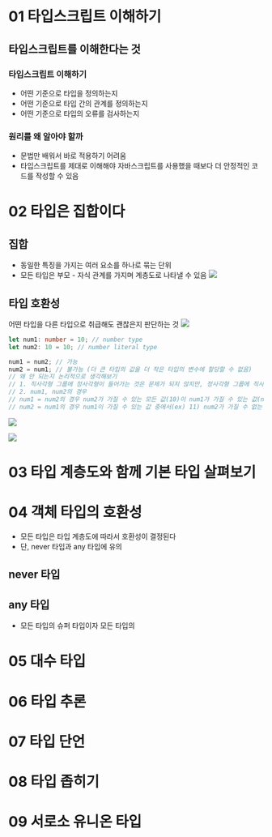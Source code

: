 # 01 타입스크립트 이해하기
## 타입스크립트를 이해한다는 것
### 타입스크립트 이해하기
- 어떤 기준으로 타입을 정의하는지
- 어떤 기준으로 타입 간의 관계를 정의하는지
- 어떤 기준으로 타입의 오류를 검사하는지

### 원리를 왜 알아야 할까
- 문법만 배워서 바로 적용하기 어려움
- 타입스크립트를 제대로 이해해야 자바스크립트를 사용했을 때보다 더 안정적인 코드를 작성할 수 있음


# 02 타입은 집합이다
## 집합
- 동일한 특징을 가지는 여러 요소를 하나로 묶는 단위
- 모든 타입은 부모 - 자식 관계를 가지며 계층도로 나타낼 수 있음 
![](https://i.imgur.com/pl9C4oT.png)
## 타입 호환성
어떤 타입을 다른 타입으로 취급해도 괜찮은지 판단하는 것
![](https://i.imgur.com/12KLZya.png)
```ts
let num1: number = 10; // number type
let num2: 10 = 10; // number literal type

num1 = num2; // 가능
num2 = num1; // 불가능 (더 큰 타입의 값을 더 작은 타입의 변수에 할당할 수 없음)
// 왜 안 되는지 논리적으로 생각해보기
// 1. 직사각형 그룹에 정사각형이 들어가는 것은 문제가 되지 않지만, 정사각형 그룹에 직사각형이 들어가는 것은 문제가 됨
// 2. num1, num2의 경우
// num1 = num2의 경우 num2가 가질 수 있는 모든 값(10)이 num1가 가질 수 있는 값(num)에 포함되므로 가능함
// num2 = num1의 경우 num1이 가질 수 있는 값 중에서(ex) 11) num2가 가질 수 없는 값이 있으므로 불가능함
```

![](https://i.imgur.com/gwMPqxc.png)

![](https://i.imgur.com/Gky6tDM.png)



# 03 타입 계층도와 함께 기본 타입 살펴보기



# 04 객체 타입의 호환성
- 모든 타입은 타입 계층도에 따라서 호환성이 결정된다
- 단, never 타입과 any 타입에 유의
## never 타입

## any 타입
- 모든 타입의 슈퍼 타입이자 모든 타입의 

# 05 대수 타입



# 06 타입 추론



# 07 타입 단언



# 08 타입 좁히기



# 09 서로소 유니온 타입